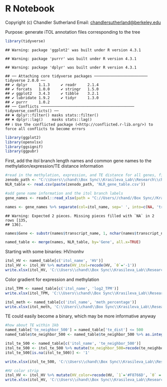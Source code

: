 R Notebook
================

Copyright (c) Chandler Sutherland Email:
<chandlersutherland@berkeley.edu>

Purpose: generate iTOL annotation files corresponding to the tree

``` r
library(tidyverse)
```

    ## Warning: package 'ggplot2' was built under R version 4.3.1

    ## Warning: package 'purrr' was built under R version 4.3.1

    ## Warning: package 'dplyr' was built under R version 4.3.1

    ## ── Attaching core tidyverse packages ──────────────────────── tidyverse 2.0.0 ──
    ## ✔ dplyr     1.1.3     ✔ readr     2.1.4
    ## ✔ forcats   1.0.0     ✔ stringr   1.5.0
    ## ✔ ggplot2   3.4.3     ✔ tibble    3.2.1
    ## ✔ lubridate 1.9.2     ✔ tidyr     1.3.0
    ## ✔ purrr     1.0.2     
    ## ── Conflicts ────────────────────────────────────────── tidyverse_conflicts() ──
    ## ✖ dplyr::filter() masks stats::filter()
    ## ✖ dplyr::lag()    masks stats::lag()
    ## ℹ Use the conflicted package (<http://conflicted.r-lib.org/>) to force all conflicts to become errors

``` r
library(ggplot2)
library(openxlsx)
library(ggsignif)
library(ggpubr)
```

First, add the itol branch length names and common gene names to the
methylation/expression/TE distance information

``` r
#read in the methylation, expression, and TE distance for all genes, filter to NLRs
zenodo_path <- "C:\\Users\\chand\\Box Sync\\Krasileva_Lab\\Research\\chandler\\Krasileva Lab\\E14\\Zenodo V2\\"
NLR_table <- read.csv(paste(zenodo_path, 'NLR_gene_table.csv'))

#add gene name information and the itol branch labels 
gene_names <- readxl::read_xlsx(path = "C://Users//chand//Box Sync//Krasileva_Lab//Research//chandler//Krasileva Lab//E14//gene_names_Daniil_tree.xlsx", col_names=c('itol_name', 'gene_name'))

names <- gene_names %>% separate(col=itol_name, sep=' ', into=c(NA, 'transcript_name'), remove=FALSE) %>% filter(itol_name != 'I264') %>% filter(itol_name != 'I0')
```

    ## Warning: Expected 2 pieces. Missing pieces filled with `NA` in 2 rows [135,
    ## 136].

``` r
names$Gene <- substr(names$transcript_name, 1, nchar(names$transcript_name)-2)

named_table <- merge(names, NLR_table, by='Gene', all.x=TRUE)
```

Starting with some binaries: HV/nonhv

``` r
itol_HV <- named_table[c('itol_name', 'HV')]
itol_HV <- itol_HV %>% mutate(HV_itol=recode(HV, `0`='-1'))
write.xlsx(itol_HV, 'C:\\Users\\chand\\Box Sync\\Krasileva_Lab\\Research\\chandler\\Krasileva Lab\\E14\\nlr_features\\figure_generation\\Source Data\\Figure 3\\3B\\itol_HV.xlsx')
```

Color gradient for expression and methylation

``` r
itol_TPM <- named_table[c('itol_name', 'log2_TPM')]
write.xlsx(itol_TPM, 'C:\\Users\\chand\\Box Sync\\Krasileva_Lab\\Research\\chandler\\Krasileva Lab\\E14\\nlr_features\\figure_generation\\Source Data\\Figure 3\\3B\\itol_tpm.xlsx')

itol_meth <- named_table[c('itol_name', 'meth_percentage')]
write.xlsx(itol_meth, 'C:\\Users\\chand\\Box Sync\\Krasileva_Lab\\Research\\chandler\\Krasileva Lab\\E14\\nlr_features\\figure_generation\\Source Data\\Figure 3\\3B\\itol_meth.xlsx')
```

TE could easily become a binary, which may be more informative anyway

``` r
#how about TE within 1kb
named_table['te_neighbor_500'] = named_table['te_dist'] <= 500
named_table$te_neighbor_500 <- named_table$te_neighbor_500 %>% as.integer() %>% as.character()

itol_te_500 <- named_table[c('itol_name', 'te_neighbor_500')]
itol_te_500 <- itol_te_500 %>% mutate(te_neighbor_500=recode(te_neighbor_500, '0'='-1'))
itol_te_500[is.na(itol_te_500)] <- '1'

write.xlsx(itol_te_500, 'C:\\Users\\chand\\Box Sync\\Krasileva_Lab\\Research\\chandler\\Krasileva Lab\\E14\\nlr_features\\figure_generation\\Source Data\\Figure 3\\3B\\itol_te_500.xlsx')
```

``` r
#HV color strip 
itol_HV <- itol_HV %>% mutate(HV_color=recode(HV, `1`='#F8766D', `0` = ''))
write.xlsx(itol_HV, 'C:\\Users\\chand\\Box Sync\\Krasileva_Lab\\Research\\chandler\\Krasileva Lab\\E14\\nlr_features\\figure_generation\\Source Data\\Figure 3\\3B\\itol_HV.xlsx')
```
